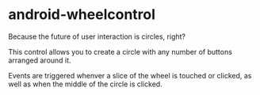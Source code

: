 android-wheelcontrol
====================

Because the future of user interaction is circles, right?

This control allows you to create a circle with any number of buttons arranged around it.

Events are triggered whenver a slice of the wheel is touched or clicked, as well as when the middle of the circle is clicked.

